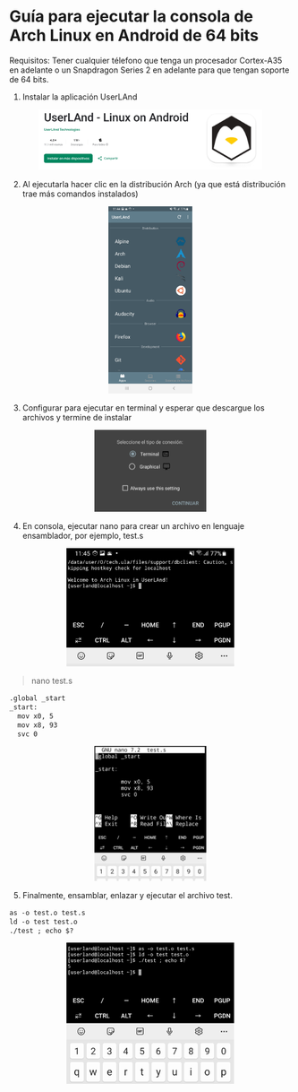 # Guía para ejecutar la consola de Arch Linux en Android de 64 bits

Requisitos: Tener cualquier télefono que tenga un procesador Cortex-A35 en adelante o un Snapdragon Series 2 en adelante para que tengan soporte de 64 bits.

1. Instalar la aplicación UserLAnd

<p align="center">
<img src="https://github.com/luisespino/assembly/blob/main/android-archlinux/img/userland1.jpg" width="400" >
</p>

2. Al ejecutarla hacer clic en la distribución Arch (ya que está distribución trae más comandos instalados)

<p align="center">
<img src="https://github.com/luisespino/assembly/blob/main/android-archlinux/img/userland2.jpg" width="150" >
</p>

3. Configurar para ejecutar en terminal y esperar que descargue los archivos y termine de instalar 

<p align="center">
<img src="https://github.com/luisespino/assembly/blob/main/android-archlinux/img/userland3.jpg" width="200" >
</p>

4. En consola, ejecutar nano para crear un archivo en lenguaje ensamblador, por ejemplo, test.s

<p align="center">
<img src="https://github.com/luisespino/assembly/blob/main/android-archlinux/img/userland4.jpg" width="300" >
</p>

> nano test.s

```
.global _start
_start:
  mov x0, 5
  mov x8, 93
  svc 0

```

<p align="center">
<img src="https://github.com/luisespino/assembly/blob/main/android-archlinux/img/userland5.jpg" width="200" >
</p>

5. Finalmente, ensamblar, enlazar y ejecutar el archivo test.

```
as -o test.o test.s
ld -o test test.o
./test ; echo $?
```
<p align="center">
<img src="https://github.com/luisespino/assembly/blob/main/android-archlinux/img/userland6.jpg" width="300" >
</p>
